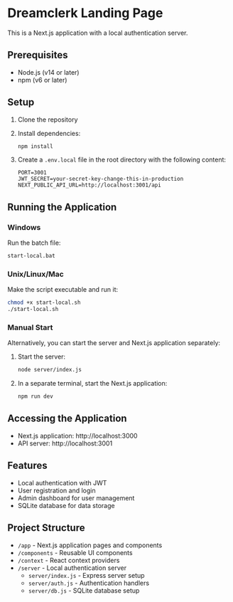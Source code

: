 # Dreamclerk Landing Page

This is a Next.js application with a local authentication server.

## Prerequisites

- Node.js (v14 or later)
- npm (v6 or later)

## Setup

1. Clone the repository
2. Install dependencies:
   ```bash
   npm install
   ```

3. Create a `.env.local` file in the root directory with the following content:
   ```
   PORT=3001
   JWT_SECRET=your-secret-key-change-this-in-production
   NEXT_PUBLIC_API_URL=http://localhost:3001/api
   ```

## Running the Application

### Windows

Run the batch file:
```bash
start-local.bat
```

### Unix/Linux/Mac

Make the script executable and run it:
```bash
chmod +x start-local.sh
./start-local.sh
```

### Manual Start

Alternatively, you can start the server and Next.js application separately:

1. Start the server:
   ```bash
   node server/index.js
   ```

2. In a separate terminal, start the Next.js application:
   ```bash
   npm run dev
   ```

## Accessing the Application

- Next.js application: http://localhost:3000
- API server: http://localhost:3001

## Features

- Local authentication with JWT
- User registration and login
- Admin dashboard for user management
- SQLite database for data storage

## Project Structure

- `/app` - Next.js application pages and components
- `/components` - Reusable UI components
- `/context` - React context providers
- `/server` - Local authentication server
  - `server/index.js` - Express server setup
  - `server/auth.js` - Authentication handlers
  - `server/db.js` - SQLite database setup 